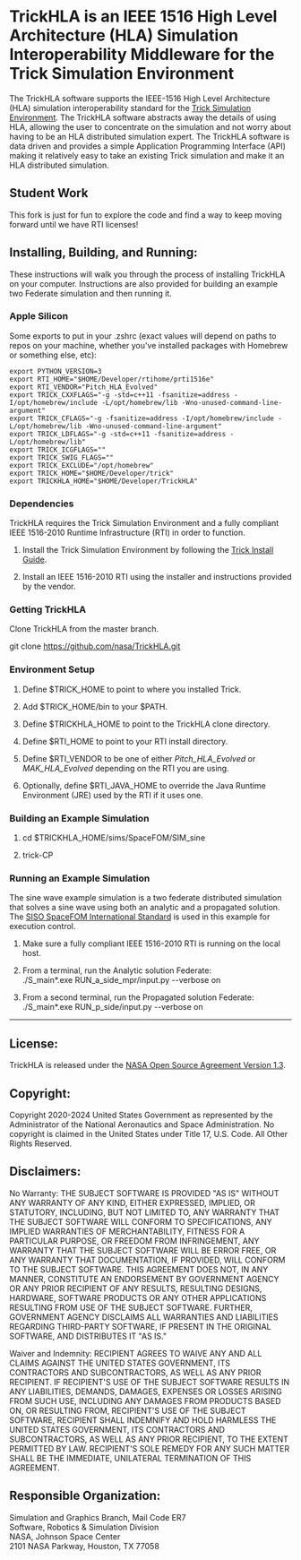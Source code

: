 # TrickHLA is an IEEE 1516 High Level Architecture (HLA) Simulation Interoperability Middleware for the Trick Simulation Environment

The TrickHLA software supports the IEEE-1516 High Level Architecture (HLA) 
simulation interoperability standard for the 
[Trick Simulation Environment](https://github.com/nasa/trick/). The TrickHLA 
software abstracts away the details of using HLA, allowing the user to concentrate 
on the simulation and not worry about having to be an HLA distributed simulation 
expert. The TrickHLA software is data driven and provides a simple Application 
Programming Interface (API) making it relatively easy to take an existing Trick 
simulation and make it an HLA distributed simulation.

## Student Work

This fork is just for fun to explore the code and find a way to keep moving
forward until we have RTI licenses!

## Installing, Building, and Running:

These instructions will walk you through the process of installing TrickHLA on 
your computer. Instructions are also provided for building an example two 
Federate simulation and then running it.

### Apple Silicon

Some exports to put in your .zshrc (exact values will depend on paths to repos on your machine, whether you've installed packages with Homebrew or something else, etc):

```
export PYTHON_VERSION=3
export RTI_HOME="$HOME/Developer/rtihome/prti1516e"
export RTI_VENDOR="Pitch_HLA_Evolved"
export TRICK_CXXFLAGS="-g -std=c++11 -fsanitize=address -I/opt/homebrew/include -L/opt/homebrew/lib -Wno-unused-command-line-argument"
export TRICK_CFLAGS="-g -fsanitize=address -I/opt/homebrew/include -L/opt/homebrew/lib -Wno-unused-command-line-argument"
export TRICK_LDFLAGS="-g -std=c++11 -fsanitize=address -L/opt/homebrew/lib"
export TRICK_ICGFLAGS=""
export TRICK_SWIG_FLAGS=""
export TRICK_EXCLUDE="/opt/homebrew"
export TRICK_HOME="$HOME/Developer/trick"
export TRICKHLA_HOME="$HOME/Developer/TrickHLA"
```

### Dependencies

TrickHLA requires the Trick Simulation Environment and a fully compliant 
IEEE 1516-2010 Runtime Infrastructure (RTI) in order to function. 

1) Install the Trick Simulation Environment by following the [Trick Install Guide](https://nasa.github.io/trick/documentation/install_guide/Install-Guide).

2) Install an IEEE 1516-2010 RTI using the installer and instructions provided by the vendor.

### Getting TrickHLA
Clone TrickHLA from the master branch.

git clone https://github.com/nasa/TrickHLA.git

### Environment Setup

1) Define $TRICK_HOME to point to where you installed Trick.

2) Add $TRICK_HOME/bin to your $PATH.

3) Define $TRICKHLA_HOME to point to the TrickHLA clone directory.

4) Define $RTI_HOME to point to your RTI install directory.

5) Define $RTI_VENDOR to be one of either <i>Pitch_HLA_Evolved</i> or <i>MAK_HLA_Evolved</i> depending on the RTI you are using.

6) Optionally, define $RTI_JAVA_HOME to override the Java Runtime Environment (JRE) used by the RTI if it uses one.

### Building an Example Simulation

1) cd $TRICKHLA_HOME/sims/SpaceFOM/SIM_sine

2) trick-CP

### Running an Example Simulation

The sine wave example simulation is a two federate distributed simulation that 
solves a sine wave using both an analytic and a propagated solution. 
The [SISO SpaceFOM International Standard](https://cdn.ymaws.com/www.sisostandards.org/resource/resmgr/standards_products/siso-std-018-2020_srfom.pdf) is used
in this example for execution control.

1) Make sure a fully compliant IEEE 1516-2010 RTI is running on the local host.

2) From a terminal, run the Analytic solution Federate:<br/>
./S_main*.exe RUN_a_side_mpr/input.py --verbose on

3) From a second terminal, run the Propagated solution Federate:<br/>
./S_main*.exe RUN_p_side/input.py --verbose on

---

## License:
TrickHLA is released under the [NASA Open Source Agreement Version 1.3](https://github.com/nasa/TrickHLA/blob/master/LICENSE.txt).

## Copyright:
Copyright 2020-2024 United States Government as represented by the Administrator of the National Aeronautics and Space Administration. No copyright is claimed in the United States under Title 17, U.S. Code. All Other Rights Reserved.

## Disclaimers:
No Warranty: THE SUBJECT SOFTWARE IS PROVIDED "AS IS" WITHOUT ANY WARRANTY OF ANY KIND, EITHER EXPRESSED, IMPLIED, OR STATUTORY, INCLUDING, BUT NOT LIMITED TO, ANY WARRANTY THAT THE SUBJECT SOFTWARE WILL CONFORM TO SPECIFICATIONS, ANY IMPLIED WARRANTIES OF MERCHANTABILITY, FITNESS FOR A PARTICULAR PURPOSE, OR FREEDOM FROM INFRINGEMENT, ANY WARRANTY THAT THE SUBJECT SOFTWARE WILL BE ERROR FREE, OR ANY WARRANTY THAT DOCUMENTATION, IF PROVIDED, WILL CONFORM TO THE SUBJECT SOFTWARE. THIS AGREEMENT DOES NOT, IN ANY MANNER, CONSTITUTE AN ENDORSEMENT BY GOVERNMENT AGENCY OR ANY PRIOR RECIPIENT OF ANY RESULTS, RESULTING DESIGNS, HARDWARE, SOFTWARE PRODUCTS OR ANY OTHER APPLICATIONS RESULTING FROM USE OF THE SUBJECT SOFTWARE. FURTHER, GOVERNMENT AGENCY DISCLAIMS ALL WARRANTIES AND LIABILITIES REGARDING THIRD-PARTY SOFTWARE, IF PRESENT IN THE ORIGINAL SOFTWARE, AND DISTRIBUTES IT "AS IS."

Waiver and Indemnity: RECIPIENT AGREES TO WAIVE ANY AND ALL CLAIMS AGAINST THE UNITED STATES GOVERNMENT, ITS CONTRACTORS AND SUBCONTRACTORS, AS WELL AS ANY PRIOR RECIPIENT. IF RECIPIENT'S USE OF THE SUBJECT SOFTWARE RESULTS IN ANY LIABILITIES, DEMANDS, DAMAGES, EXPENSES OR LOSSES ARISING FROM SUCH USE, INCLUDING ANY DAMAGES FROM PRODUCTS BASED ON, OR RESULTING FROM, RECIPIENT'S USE OF THE SUBJECT SOFTWARE, RECIPIENT SHALL INDEMNIFY AND HOLD HARMLESS THE UNITED STATES GOVERNMENT, ITS CONTRACTORS AND SUBCONTRACTORS, AS WELL AS ANY PRIOR RECIPIENT, TO THE EXTENT PERMITTED BY LAW. RECIPIENT'S SOLE REMEDY FOR ANY SUCH MATTER SHALL BE THE IMMEDIATE, UNILATERAL TERMINATION OF THIS AGREEMENT.

## Responsible Organization:
Simulation and Graphics Branch, Mail Code ER7  
Software, Robotics & Simulation Division  
NASA, Johnson Space Center  
2101 NASA Parkway, Houston, TX  77058  

